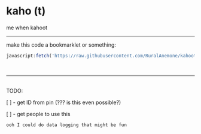 # kaho (t)

me when kahoot
<hr>
make this code a bookmarklet or something:

```js
javascript:fetch('https://raw.githubusercontent.com/RuralAnemone/kahoot/main/code.js').then(res=>res.text().then(text=>eval(text))).catch(e=>alert(e))
```
<br>
<hr>
<br>
TODO:

[ ] - get ID from pin (??? is this even possible?)

[ ] - get people to use this
    
    ooh I could do data logging that might be fun
